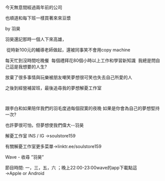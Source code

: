 今天無意間經過兩年前的公司

也順道和每下班一樣買著來來豆漿 

by 羽昊

羽昊還記那時一個人下來高雄，

 從時新100元的輔導老師做起，還被同事笑不會用copy machine

每天忙到沒時間吃晚餐  每個禮拜花80個小時以上工作和學習新知識  我總是問自己這是我想要的人生? 

放棄了很多事情與玩樂被朋友嘲笑夢想很可笑也失去自己所愛的人

之後到經營補習班，最後追尋我的夢想解憂工作室

 

跟李白和如果陪伴我們的羽毛度過每個寂寞的夜晚 如果是你會為自己的夢想堅持一次?

也許夢很可怕，但夢想使我們偉大--羽昊

解憂工作室 INS / IG →soulstore159

有關解憂工作室更多菜單→linktr.ee/soulstore159

Wave - 收尋 ”羽昊”

節目時間: 一，三，五，六 ；晚上22:00-23:00wave的app下載點這→Apple or Android